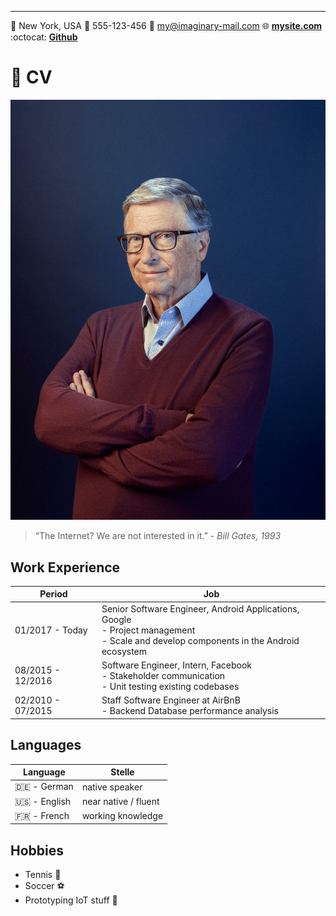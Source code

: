 ---

:round_pushpin: New York, USA :iphone: 555-123-456 :e-mail: my@imaginary-mail.com :globe_with_meridians: __[mysite.com](https://www.google.com/)__ :octocat: __[Github](https://github.com/)__

# :rocket: CV

![Portrait](cv-picture.jpg "CV Image Bill Gates")


> “The Internet?  We are not interested in it.” - _Bill Gates, 1993_


## Work Experience

| Period              | Job |
| ------              | --- |
| 01/2017 - Today     | Senior Software Engineer, Android Applications, Google <br> - Project management <br> - Scale and develop components in the Android ecosystem |
| 08/2015 - 12/2016   | Software Engineer, Intern, Facebook <br> - Stakeholder communication <br> - Unit testing existing codebases |
| 02/2010 - 07/2015   | Staff Software Engineer at AirBnB <br> - Backend Database performance analysis <br> |

## Languages

| Language | Stelle |
| ------   | ----------- |
| :de: - German  | native speaker |
| :us: - English | near native / fluent |
| :fr: - French  | working knowledge |


## Hobbies

- Tennis :tennis:
- Soccer :soccer:
- Prototyping IoT stuff :satellite:

